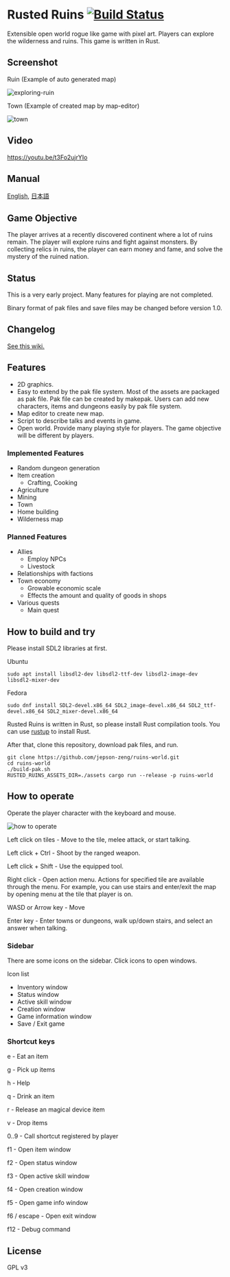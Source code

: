 # Rusted Ruins [![Build Status](https://github.com/jepson-zeng/ruins-world/actions/workflows/ci.yml/badge.svg)](https://github.com/jepson-zeng/ruins-world/actions)
Extensible open world rogue like game with pixel art. Players can explore the wilderness and ruins.
This game is written in Rust.

## Screenshot
Ruin (Example of auto generated map)

![exploring-ruin](https://raw.githubusercontent.com/wiki/jepson-zeng/ruins-world/images/screenshot-exploring-ruin.png)

Town (Example of created map by map-editor)

![town](https://raw.githubusercontent.com/wiki/jepson-zeng/ruins-world/images/screenshot-town.png)

## Video

https://youtu.be/t3Fo2ujrYIo

## Manual

[English](https://github.com/jepson-zeng/ruins-world/wiki/Manual),
[日本語](https://github.com/jepson-zeng/ruins-world/wiki/Manual-Ja)

## Game Objective

The player arrives at a recently discovered continent where a lot of ruins remain. The player will explore ruins and fight against monsters. By collecting relics in ruins, the player can earn money and fame, and solve the mystery of the ruined nation.

## Status
This is a very early project. Many features for playing are not completed.

Binary format of pak files and save files may be changed before version 1.0.

## Changelog

[See this wiki.](https://github.com/jepson-zeng/ruins-world/wiki/Changelog)

## Features

* 2D graphics.
* Easy to extend by the pak file system. Most of the assets are packaged as pak file. Pak file can be created by makepak. Users can add new characters, items and dungeons easily by pak file system.
* Map editor to create new map.
* Script to describe talks and events in game.
* Open world. Provide many playing style for players. The game objective will be different by players.

### Implemented Features

- Random dungeon generation
- Item creation
  - Crafting, Cooking
- Agriculture
- Mining
- Town
- Home building
- Wilderness map

### Planned Features

- Allies
  - Employ NPCs
  - Livestock
- Relationships with factions
- Town economy
  - Growable economic scale
  - Effects the amount and quality of goods in shops
- Various quests
  - Main quest

## How to build and try
Please install SDL2 libraries at first.  

Ubuntu
```shell
sudo apt install libsdl2-dev libsdl2-ttf-dev libsdl2-image-dev libsdl2-mixer-dev
```

Fedora
```shell
sudo dnf install SDL2-devel.x86_64 SDL2_image-devel.x86_64 SDL2_ttf-devel.x86_64 SDL2_mixer-devel.x86_64
```

Rusted Ruins is written in Rust, so please install Rust compilation tools. You can use [rustup](https://www.rustup.rs/) to install Rust.

After that, clone this repository, download pak files, and run.

```shell
git clone https://github.com/jepson-zeng/ruins-world.git
cd ruins-world
./build-pak.sh
RUSTED_RUINS_ASSETS_DIR=./assets cargo run --release -p ruins-world
```

## How to operate

Operate the player character with the keyboard and mouse.

![how to operate](https://github.com/jepson-zeng/ruins-world/wiki/images/4a56abf8.png)

Left click on tiles - Move to the tile, melee attack, or start talking.

Left click + Ctrl - Shoot by the ranged weapon.

Left click + Shift - Use the equipped tool.

Right click - Open action menu. Actions for specified tile are available through the menu. For example, you can use stairs and enter/exit the map by opening menu at the tile that player is on.

WASD or Arrow key - Move

Enter key - Enter towns or dungeons, walk up/down stairs, and select an answer when talking.

### Sidebar

There are some icons on the sidebar. Click icons to open windows.

Icon list

* Inventory window
* Status window
* Active skill window
* Creation window
* Game information window
* Save / Exit game

### Shortcut keys

e - Eat an item

g - Pick up items

h - Help

q - Drink an item

r - Release an magical device item

v - Drop items

0..9 - Call shortcut registered by player

f1 - Open item window

f2 - Open status window

f3 - Open active skill window

f4 - Open creation window

f5 - Open game info window

f6 / escape - Open exit window

f12 - Debug command

## License
GPL v3
